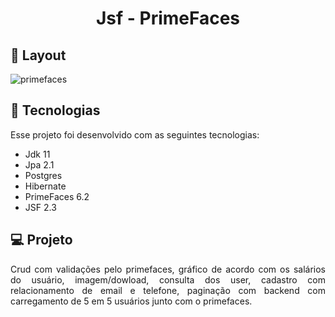 <h1 align="center">Jsf - PrimeFaces</h1>


## 🔖 Layout 

![primefaces](https://user-images.githubusercontent.com/48605830/128640800-e6a1c72e-09e2-4806-86e4-00148ab11f5d.gif)




## 🚀 Tecnologias

Esse projeto foi desenvolvido com as seguintes tecnologias:

- Jdk 11
- Jpa 2.1
- Postgres
- Hibernate
- PrimeFaces 6.2
- JSF 2.3



## 💻 Projeto
<p align="justify">Crud com validações pelo primefaces, gráfico de acordo com os salários do usuário, imagem/dowload, consulta dos user, cadastro com relacionamento de email e telefone, paginação com backend com carregamento de 5 em 5 usuários junto com o primefaces.</p>


